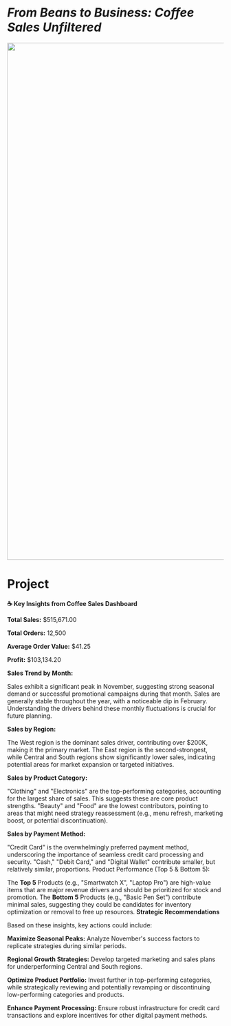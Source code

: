 # ***From Beans to Business: Coffee Sales Unfiltered***

<img src="https://nmgprod.s3.amazonaws.com/media/files/86/53/8653b96f15861cf643cc136bf94db701/cover_image_1587766077.jpg.760x400_q85_crop_upscale.jpg" width=1200>

# Project 
**☕ Key Insights from Coffee Sales Dashboard**


**Total Sales:** $515,671.00

**Total Orders:** 12,500

**Average Order Value:** $41.25

**Profit:** $103,134.20

**Sales Trend by Month:**

Sales exhibit a significant peak in November, suggesting strong seasonal demand or successful promotional campaigns during that month.
Sales are generally stable throughout the year, with a noticeable dip in February. Understanding the drivers behind these monthly fluctuations is crucial for future planning.

**Sales by Region:**

The West region is the dominant sales driver, contributing over $200K, making it the primary market.
The East region is the second-strongest, while Central and South regions show significantly lower sales, indicating potential areas for market expansion or targeted initiatives.

**Sales by Product Category:**

"Clothing" and "Electronics" are the top-performing categories, accounting for the largest share of sales. This suggests these are core product strengths.
"Beauty" and "Food" are the lowest contributors, pointing to areas that might need strategy reassessment (e.g., menu refresh, marketing boost, or potential discontinuation).

**Sales by Payment Method:**

"Credit Card" is the overwhelmingly preferred payment method, underscoring the importance of seamless credit card processing and security.
"Cash," "Debit Card," and "Digital Wallet" contribute smaller, but relatively similar, proportions.
Product Performance (Top 5 & Bottom 5):

The **Top 5** Products (e.g., "Smartwatch X", "Laptop Pro") are high-value items that are major revenue drivers and should be prioritized for stock and promotion.
The **Bottom 5** Products (e.g., "Basic Pen Set") contribute minimal sales, suggesting they could be candidates for inventory optimization or removal to free up resources.
**Strategic Recommendations**

Based on these insights, key actions could include:

**Maximize Seasonal Peaks:** Analyze November's success factors to replicate strategies during similar periods.

**Regional Growth Strategies:** Develop targeted marketing and sales plans for underperforming Central and South regions.

**Optimize Product Portfolio:** Invest further in top-performing categories, while strategically reviewing and potentially revamping or discontinuing low-performing categories and products.

**Enhance Payment Processing:** Ensure robust infrastructure for credit card transactions and explore incentives for other digital payment methods.
